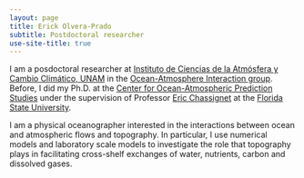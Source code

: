 ```yaml
---
layout: page
title: Erick Olvera-Prado
subtitle: Postdoctoral researcher
use-site-title: true
---
```


I am a posdoctoral researcher at [Instituto de Ciencias de la Atmósfera y Cambio Climático, UNAM](https://www.atmosfera.unam.mx/) in the [Ocean-Atmosphere Interaction group](http://grupo-ioa.atmosfera.unam.mx/). Before, I did my Ph.D. at the [Center for Ocean-Atmospheric Prediction Studies](https://www.coaps.fsu.edu/) under the supervision of Professor [Eric Chassignet](https://www.coaps.fsu.edu/eric-chassignet) at the [Florida State University](https://www.fsu.edu/).


I am a physical oceanographer interested in the interactions between ocean and atmospheric flows and topography. In particular, I use numerical models and laboratory scale models to investigate the role that topography plays in facilitating cross-shelf exchanges of water, nutrients, carbon and dissolved gases.
